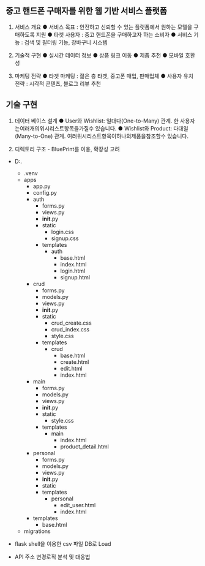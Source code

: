 ## 중고 핸드폰 구매자를 위한 웹 기반 서비스 플랫폼

1. 서비스 개요
● 서비스 목표 : 안전하고 신뢰할 수 있는 플랫폼에서 원하는 모델을 구매하도록 지원
● 타겟 사용자 : 중고 핸드폰을 구매하고자 하는 소비자
● 서비스 기능 : 검색 및 필터링 기능, 장바구니 시스템

2. 기술적 구현
● 실시간 데이터 정보
● 상품 링크 이동
● 제품 추천
● 모바일 호환성

3. 마케팅 전략
● 타겟 마케팅 : 젊은 층 타겟, 중고폰 매입, 판매업체
● 사용자 유치 전략 : 시각적 콘텐츠, 블로그 리뷰 추천

## 기술 구현
1. 데이터 베이스 설계
● User와 Wishlist: 일대다(One-to-Many) 관계. 
한 사용자는여러개의위시리스트항목을가질수
있습니다.
● Wishlist와 Product: 다대일(Many-to-One) 관계. 
여러위시리스트항목이하나의제품을참조할수
있습니다.

2. 디렉토리 구조 - BluePrint를 이용, 확장성 고려
- D:.
  - .venv
  - apps
    - app.py
    - config.py
    - auth
      - forms.py
      - views.py
      - __init__.py
      - static
        - login.css
        - signup.css
      - templates
        - auth
          - base.html
          - index.html
          - login.html
          - signup.html
    - crud
      - forms.py
      - models.py
      - views.py
      - __init__.py
      - static
        - crud_create.css
        - crud_index.css
        - style.css
      - templates
        - crud
          - base.html
          - create.html
          - edit.html
          - index.html
    - main
      - forms.py
      - models.py
      - views.py
      - __init__.py
      - static
        - style.css
      - templates
        - main
          - index.html
          - product_detail.html
    - personal
      - forms.py
      - models.py
      - views.py
      - __init__.py
      - static
      - templates
        - personal
          - edit_user.html
          - index.html
    - templates
      - base.html
  - migrations


    
- flask shell을 이용한 csv 파일 DB로 Load
- API 주소 변경로직 분석 및 대응법
